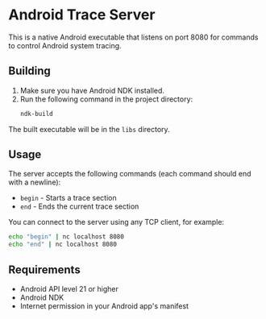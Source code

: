 # Android Trace Server

This is a native Android executable that listens on port 8080 for commands to control Android system tracing.

## Building

1. Make sure you have Android NDK installed.
2. Run the following command in the project directory:
   ```bash
   ndk-build
   ```

The built executable will be in the `libs` directory.

## Usage

The server accepts the following commands (each command should end with a newline):
- `begin` - Starts a trace section
- `end` - Ends the current trace section

You can connect to the server using any TCP client, for example:
```bash
echo "begin" | nc localhost 8080
echo "end" | nc localhost 8080
```

## Requirements

- Android API level 21 or higher
- Android NDK
- Internet permission in your Android app's manifest 